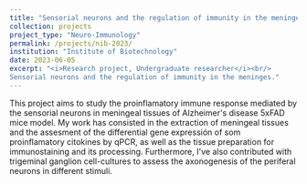 ```yaml
---
title: "Sensorial neurons and the regulation of immunity in the meninges"
collection: projects
project_type: "Neuro-Immunology"
permalink: /projects/nib-2023/ 
institution: "Institute of Biotechnology"
date: 2023-06-05
excerpt: "<i>Research project, Undergraduate researcher</i><br/>
Sensorial neurons and the regulation of immunity in the meninges."
---
```


This project aims to study the proinflamatory immune response mediated by the sensorial neurons in meningeal tissues of Alzheimer's disease 5xFAD mice model. My work has consisted in the extraction of meningeal tissues and the assesment of the differential gene expressión of som proinflamatory citokines by qPCR, as well as the tissue preparation for immunostaining and its processing. Furthermore, I've also contributed with trigeminal ganglion cell-cultures to assess the axonogenesis of the periferal neurons in different stimuli.